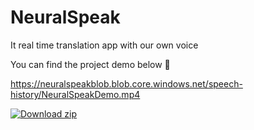 # NeuralSpeak
It real time translation app with our own voice

You can find the project demo below 🙂

https://neuralspeakblob.blob.core.windows.net/speech-history/NeuralSpeakDemo.mp4


<!-- BEGIN LATEST DOWNLOAD BUTTON -->
[![Download zip](https://custom-icon-badges.herokuapp.com/badge/-Download-blue?style=for-the-badge&logo=download&logoColor=white "Download zip")](https://neuralspeakblob.blob.core.windows.net/speech-history/NeuralSpeakDemo.mp4)
<!-- END LATEST DOWNLOAD BUTTON -->

